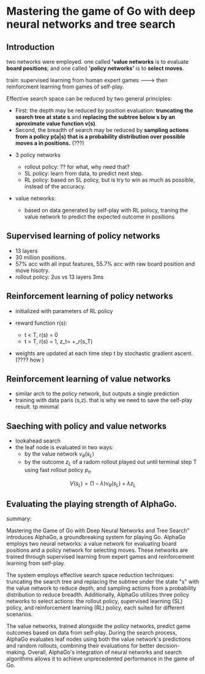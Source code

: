 # Mastering the game of Go with deep neural networks and tree search

## Introduction
two networks were employed. one called **'value networks** is to evaluate **board positions**; 
and one called **'policy networks'** is to **select moves**. 

train:  supervised learning from human expert games ---> then reinforcment learning from games of self-play.


Effective search space can be reduced by two general principles:
+ First: the depth may be reduced by position evaluation: **truncating the search tree at state s** and **replacing the subtree below s by an aproximate value function v(s)**.
+ Second, the breadth of search may be reduced by **sampling actions from a policy p(a|s) that is a probability distribution over possible moves a in positions.** (???)

<!-- rollout: 试运行 -->


+ 3 policy networks
  + rollout policy: ?? for what, why need that?
  + SL policy: learn from data, to predict next step.
  + RL policy: based on SL policy, but is try to win as much as possible, instead of the accuracy.

+ value networks:
  + based on data generated by self-play with RL polocy, traning the value network to predict the expected outcome in positions


## Supervised learning of policy networks
<!-- 输入的特征 比想象的 多 -->
+ 13 layers
+ 30 million positions.
+ 57% acc with all input features, 55.7% acc with raw board position and move hisotry.
+ rollout policy: 2us vs 13 layers 3ms

## Reinforcement learning of policy networks
+ initialized with parameters of RL policy
+ reward function r(s):
  + t < T, r(s) = 0
  + t = T, r(s) = 1, z_t= +_r(s_T)

+ weights are updated at each time step t by stochastic gradient ascent. (???? how )

## Reinforcement learning of value networks
+ similar arch to the policy network, but outputs a single prediction
+ training with data  paris (s,z). that is why we need to save the self-play result. tp minimal 

## Saeching with policy and value networks
+  lookahead search 
+  the leaf node is evaluated in two ways:
   +  by the value network $v_{\theta}(s_L)$
   +  by the outcome $z_L$ of a radom rollout played out until terminal step T using fast rollout policy $p_{\pi}$
```math
  V(s_L) = (1-\lambda)v_{\theta}(s_L) + \lambda z_L
```

## Evaluating the playing strength of AlphaGo.

summary:

Mastering the Game of Go with Deep Neural Networks and Tree Search" introduces AlphaGo, a groundbreaking system for playing Go. AlphaGo employs two neural networks: a value network for evaluating board positions and a policy network for selecting moves. These networks are trained through supervised learning from expert games and reinforcement learning from self-play.

The system employs effective search space reduction techniques: truncating the search tree and replacing the subtree under the state "s" with the value network to reduce depth, and sampling actions from a probability distribution to reduce breadth. Additionally, AlphaGo utilizes three policy networks to select actions: the rollout policy, supervised learning (SL) policy, and reinforcement learning (RL) policy, each suited for different scenarios.

The value networks, trained alongside the policy networks, predict game outcomes based on data from self-play. During the search process, AlphaGo evaluates leaf nodes using both the value network's predictions and random rollouts, combining their evaluations for better decision-making. Overall, AlphaGo's integration of neural networks and search algorithms allows it to achieve unprecedented performance in the game of Go.